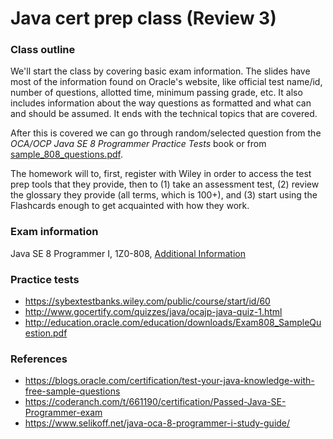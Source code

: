 # Java cert prep class (Review 3)

### Class outline

We'll start the class by covering basic exam information. The slides have most
of the information found on Oracle's website, like official test name/id,
number of questions, allotted time, minimum passing grade, etc. It also
includes information about the way questions as formatted and what can and
should be assumed. It ends with the technical topics that are covered.

After this is covered we can go through random/selected question from the
_OCA/OCP Java SE 8 Programmer Practice Tests_ book or from
[sample_808_questions.pdf](./sample_808_questions.pdf).

The homework will to, first, register with Wiley in order to access the test
prep tools that they provide, then to (1) take an assessment test, (2) review
the glossary they provide (all terms, which is 100+), and (3) start using the
Flashcards enough to get acquainted with how they work.


### Exam information

Java SE 8 Programmer I, 1Z0-808, [Additional Information](1Z0-808)


### Practice tests

- https://sybextestbanks.wiley.com/public/course/start/id/60
- http://www.gocertify.com/quizzes/java/ocajp-java-quiz-1.html
- http://education.oracle.com/education/downloads/Exam808_SampleQuestion.pdf


### References

- https://blogs.oracle.com/certification/test-your-java-knowledge-with-free-sample-questions
- https://coderanch.com/t/661190/certification/Passed-Java-SE-Programmer-exam
- https://www.selikoff.net/java-oca-8-programmer-i-study-guide/


[1Z0-808]: https://education.oracle.com/pls/web_prod-plq-dad/db_pages.getpage?page_id=5001&get_params=p_exam_id:1Z0-808
